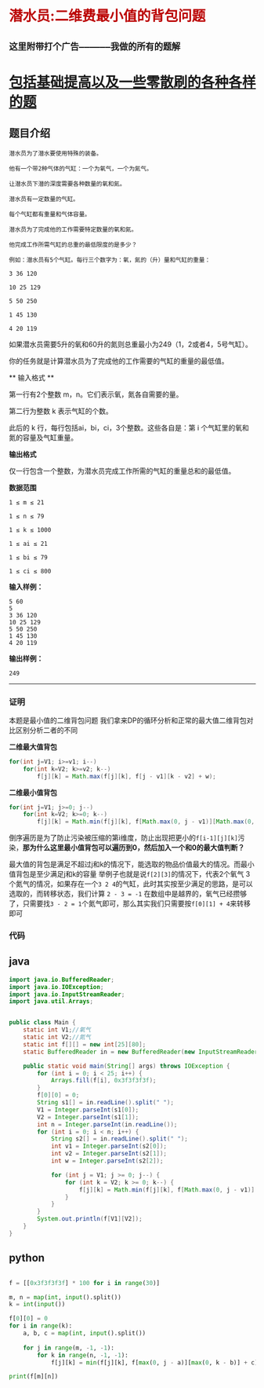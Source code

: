 # <font color="bb000">潜水员:二维费最小值的背包问题</font>
## **`这里附带打个广告——————我做的所有的题解`**

# [包括基础提高以及一些零散刷的各种各样的题](https://www.acwing.com/blog/content/33005/) 

## 题目介绍
```
潜水员为了潜水要使用特殊的装备。

他有一个带2种气体的气缸：一个为氧气，一个为氮气。

让潜水员下潜的深度需要各种数量的氧和氮。

潜水员有一定数量的气缸。

每个气缸都有重量和气体容量。

潜水员为了完成他的工作需要特定数量的氧和氮。

他完成工作所需气缸的总重的最低限度的是多少？

例如：潜水员有5个气缸。每行三个数字为：氧，氮的（升）量和气缸的重量：

3 36 120

10 25 129

5 50 250

1 45 130

4 20 119
```
如果潜水员需要5升的氧和60升的氮则总重最小为249（1，2或者4，5号气缸）。

你的任务就是计算潜水员为了完成他的工作需要的气缸的重量的最低值。

** 输入格式 **

第一行有2个整数 m，n。它们表示氧，氮各自需要的量。

第二行为整数 k 表示气缸的个数。

此后的 k 行，每行包括ai，bi，ci，3个整数。这些各自是：第 i 个气缸里的氧和氮的容量及气缸重量。

**输出格式**

仅一行包含一个整数，为潜水员完成工作所需的气缸的重量总和的最低值。

**数据范围**
```
1 ≤ m ≤ 21

1 ≤ n ≤ 79

1 ≤ k ≤ 1000

1 ≤ ai ≤ 21

1 ≤ bi ≤ 79

1 ≤ ci ≤ 800
```

**输入样例：**
```
5 60
5
3 36 120
10 25 129
5 50 250
1 45 130
4 20 119
```
**输出样例：**
```
249
```

----------

### 证明

本题是最小值的二维背包问题 我们拿来DP的循环分析和正常的最大值二维背包对比区别分析二者的不同

**二维最大值背包**
```java
for(int j=V1; i>=v1; i--)
    for(int k=V2; k>=v2; k--)
        f[j][k] = Math.max(f[j][k], f[j - v1][k - v2] + w);
```
**二维最小值背包**
```java
for(int j=V1; j>=0; j--)
    for(int k=V2; k>=0; k--)
        f[j][k] = Math.min(f[j][k], f[Math.max(0, j - v1)][Math.max(0, k - v2)] + w);
```

倒序遍历是为了防止污染被压缩的第i维度，防止出现把更小的`f[i-1][j][k]`污染，**那为什么这里最小值背包可以遍历到0，然后加入一个和0的最大值判断？**

最大值的背包是满足不超过j和k的情况下，能选取的物品价值最大的情况。而最小值背包是至少满足j和k的容量 举例子也就是说`f[2][3]`的情况下，代表2个氧气 3个氮气的情况，如果存在一个`3 2 4`的气缸，此时其实按至少满足的思路，是可以选取的，而转移状态，我们计算 `2 - 3 = -1` 在数组中是越界的，氧气已经攒够了，只需要找`3 - 2 = 1`个氮气即可，那么其实我们只需要按`f[0][1] + 4`来转移即可

### 代码

## java
```java
import java.io.BufferedReader;
import java.io.IOException;
import java.io.InputStreamReader;
import java.util.Arrays;


public class Main {
    static int V1;//氧气
    static int V2;//氮气
    static int f[][] = new int[25][80];
    static BufferedReader in = new BufferedReader(new InputStreamReader(System.in));

    public static void main(String[] args) throws IOException {
        for (int i = 0; i < 25; i++) {
            Arrays.fill(f[i], 0x3f3f3f3f);
        }
        f[0][0] = 0;
        String s1[] = in.readLine().split(" ");
        V1 = Integer.parseInt(s1[0]);
        V2 = Integer.parseInt(s1[1]);
        int n = Integer.parseInt(in.readLine());
        for (int i = 0; i < n; i++) {
            String s2[] = in.readLine().split(" ");
            int v1 = Integer.parseInt(s2[0]);
            int v2 = Integer.parseInt(s2[1]);
            int w = Integer.parseInt(s2[2]);

            for (int j = V1; j >= 0; j--) {
                for (int k = V2; k >= 0; k--) {
                    f[j][k] = Math.min(f[j][k], f[Math.max(0, j - v1)][Math.max(0, k - v2)] + w);
                }
            }
        }
        System.out.println(f[V1][V2]);
    }
}
```

## python

```python

f = [[0x3f3f3f3f] * 100 for i in range(30)]

m, n = map(int, input().split())
k = int(input())

f[0][0] = 0
for i in range(k):
    a, b, c = map(int, input().split())
    
    for j in range(m, -1, -1):
        for k in range(n, -1, -1):
            f[j][k] = min(f[j][k], f[max(0, j - a)][max(0, k - b)] + c)

print(f[m][n])
```